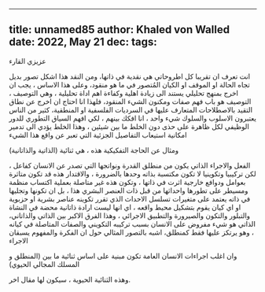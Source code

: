 
---
title: unnamed85
author: Khaled von Walled
date: 2022, May 21
dec:
tags:
---
عزيزي القارء

انت تعرف ان تقريبا كل اطروحاتي هي نقدية في ذاتها، ومن النقد هذا اشكل تصور بديل تجاه الحالة او الموقف او الكيان المُتصور في ما هو منقود، وعلى هذا الاساس ، يجب ان اخرج بمنهج تحليلي يستند الى زيادة اهلية وكفاءة اهم اداة تحليلية ، وهي التوصيف ، التوصيف هو باب فهم صفات ومكنون الشيء المنقود، فلهذا انا احتاج ان اخرج عن نطاق التقيد بالاصطلاحات المتعارف عليها في السرديات الفلسفية او المنطقية، كثير من الناس يعتبرون الاسلوب والسلوك شيء واحد ، انا افكك بينهم ، لكي افهم السياق التطوري للدور الوظيفي لكل ظاهرة على حذى دون الخلط ما بين شيئين ، وهذا الخلط يؤدي الى تدمير امكانية استيعاب التفاصيل الجزئية التي تعبر عن واقع هذا الشيء



ومثال عن الحاجة التفكيكية هذه ، هي ثنائية (الذاتية والذاتانية)


الفعل والاجراء الذاتي يكون من منطلق القدرة ونواتجها التي تصدر عن الانسان كفاعل ، لكن تركيبيا وتكوينيا لا تكون مكتسبة بذاته وحدها بالضرورة ، والاقتدار هذه قد تكون متاثرة بعوامل ودوافع خارجية اثرت في ذاتها ، وتكون هذه غير متاصلة بعملية اكتساب منظمة ومسيطر على تطورها واحداثها من قبل ذات العنصر البشري هذا ، بل ان تكونها وتجليها في ذاته يعتمد على متغيرات تسلسل الاحداث الذي تقرر تكوينه عناصر بشرية او حزبوية او اي كيان يقوم بتشكيل محيط واقعه ، اي انها ليست ارادة ذاتانية محضة في النشاة والتبلور والتكون والصيرورة والتطبيق الاجرائي ، وهذا الفرق الاكبر بين الذاتي والذاتاني، الذاتي هو شيء مفروض على الانسان بسبب تركيبه التكويني والصفات المتاصلة في كيانه ، وهو يرتكز عليها فقط كمنطلق، اشبه بالتصور المثالي حول ان الفكرة والمفهوم يسبقان الاجراء





وان اغلب اجراءات الانسان العامة تكون مبنية على اساس ثنائية ما بين (المنطلق و المسلك المجالي الحيوي)


وهذه الثنائية الحيوية ، سيكون لها مقال اخر.

